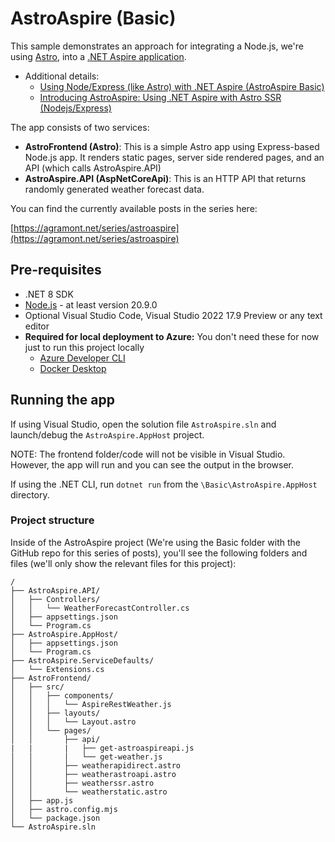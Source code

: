 # AstroAspire (Basic)

This sample demonstrates an approach for integrating a Node.js, we're using [Astro](https://astro.build/), into a [.NET Aspire application](https://learn.microsoft.com/en-us/dotnet/aspire/get-started/aspire-overview).

- Additional details: 
  - [Using Node/Express (like Astro) with .NET Aspire (AstroAspire Basic)](https://agramont.net/blog/astroaspire-using-node-express-astro-with-dotnet-aspire)
  - [Introducing AstroAspire: Using .NET Aspire with Astro SSR (Nodejs/Express)](https://agramont.net/blog/astroaspire-overview)

The app consists of two services:

- **AstroFrontend (Astro)**: This is a simple Astro app using Express-based Node.js app. It renders static pages, server side rendered pages, and an API (which calls AstroAspire.API)
- **AstroAspire.API (AspNetCoreApi)**: This is an HTTP API that returns randomly generated weather forecast data.

You can find the currently available posts in the series here: 

[https://agramont.net/series/astroaspire](https://agramont.net/series/astroaspire)

## Pre-requisites

- .NET 8 SDK
- [Node.js](Node.js) - at least version 20.9.0
- Optional Visual Studio Code, Visual Studio 2022 17.9 Preview or any text editor
- **Required for local deployment to Azure:** You don't need these for now just to run this project locally
  - [Azure Developer CLI](https://learn.microsoft.com/en-us/azure/developer/azure-developer-cli/install-azd)
  - [Docker Desktop](https://www.docker.com/products/docker-desktop/)

## Running the app

If using Visual Studio, open the solution file `AstroAspire.sln` and launch/debug the `AstroAspire.AppHost` project.

NOTE: The frontend folder/code will not be visible in Visual Studio.  However, the app will run and you can see the output in the browser.

If using the .NET CLI, run `dotnet run` from the `\Basic\AstroAspire.AppHost` directory.

### Project structure

Inside of the AstroAspire project (We're using the Basic folder with the GitHub repo for this series of posts), you'll see the following folders 
and files (we'll only show the relevant files for this project):

```
/
├── AstroAspire.API/
│   ├── Controllers/
│   │   └── WeatherForecastController.cs
│   ├── appsettings.json
│   └── Program.cs
├── AstroAspire.AppHost/
│   ├── appsettings.json
│   └── Program.cs
├── AstroAspire.ServiceDefaults/
│   └── Extensions.cs
├── AstroFrontend/
│   ├── src/
│   │   ├── components/
│   │   │   └── AspireRestWeather.js
│   │   ├── layouts/
│   │   │   └── Layout.astro
│   │   └── pages/
│   │       ├── api/
|   |       |   ├── get-astroaspireapi.js
│   │       │   └── get-weather.js
│   │       ├── weatherapidirect.astro
│   │       ├── weatherastroapi.astro
│   │       ├── weatherssr.astro
│   │       └── weatherstatic.astro
│   ├── app.js
│   ├── astro.config.mjs
│   └── package.json
└── AstroAspire.sln

```